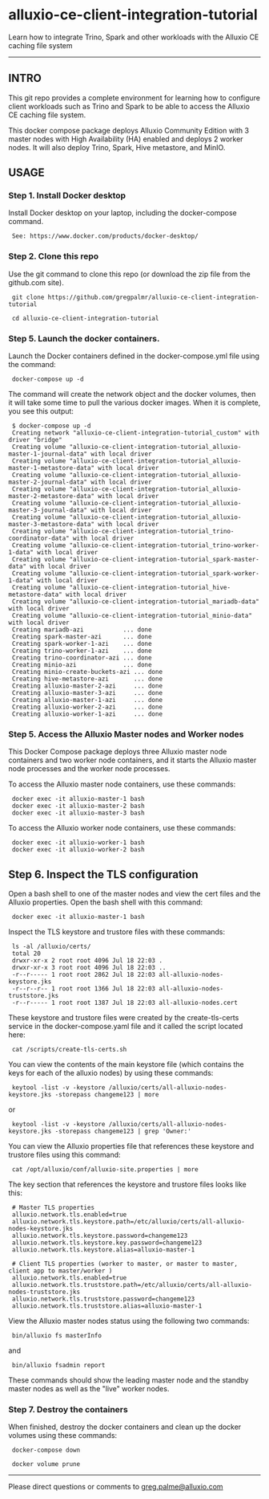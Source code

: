 # alluxio-ce-client-integration-tutorial

Learn how to integrate Trino, Spark and other workloads with the Alluxio CE caching file system

---

## INTRO

This git repo provides a complete environment for learning how to configure client workloads such as Trino and Spark to be able to access the Alluxio CE caching file system.

This docker compose package deploys Alluxio Community Edition with 3 master nodes with High Availability (HA) enabled and deploys 2 worker nodes. It will also deploy Trino, Spark, Hive metastore, and MinIO. 

## USAGE

### Step 1. Install Docker desktop 

Install Docker desktop on your laptop, including the docker-compose command.

     See: https://www.docker.com/products/docker-desktop/

### Step 2. Clone this repo

Use the git command to clone this repo (or download the zip file from the github.com site).

     git clone https://github.com/gregpalmr/alluxio-ce-client-integration-tutorial

     cd alluxio-ce-client-integration-tutorial

### Step 5. Launch the docker containers.

Launch the Docker containers defined in the docker-compose.yml file using the command:

     docker-compose up -d

The command will create the network object and the docker volumes, then it will take some time to pull the various docker images. When it is complete, you see this output:

     $ docker-compose up -d
     Creating network "alluxio-ce-client-integration-tutorial_custom" with driver "bridge"
     Creating volume "alluxio-ce-client-integration-tutorial_alluxio-master-1-journal-data" with local driver
     Creating volume "alluxio-ce-client-integration-tutorial_alluxio-master-1-metastore-data" with local driver
     Creating volume "alluxio-ce-client-integration-tutorial_alluxio-master-2-journal-data" with local driver
     Creating volume "alluxio-ce-client-integration-tutorial_alluxio-master-2-metastore-data" with local driver
     Creating volume "alluxio-ce-client-integration-tutorial_alluxio-master-3-journal-data" with local driver
     Creating volume "alluxio-ce-client-integration-tutorial_alluxio-master-3-metastore-data" with local driver
     Creating volume "alluxio-ce-client-integration-tutorial_trino-coordinator-data" with local driver
     Creating volume "alluxio-ce-client-integration-tutorial_trino-worker-1-data" with local driver
     Creating volume "alluxio-ce-client-integration-tutorial_spark-master-data" with local driver
     Creating volume "alluxio-ce-client-integration-tutorial_spark-worker-1-data" with local driver
     Creating volume "alluxio-ce-client-integration-tutorial_hive-metastore-data" with local driver
     Creating volume "alluxio-ce-client-integration-tutorial_mariadb-data" with local driver
     Creating volume "alluxio-ce-client-integration-tutorial_minio-data" with local driver
     Creating mariadb-azi           ... done
     Creating spark-master-azi      ... done
     Creating spark-worker-1-azi    ... done
     Creating trino-worker-1-azi    ... done
     Creating trino-coordinator-azi ... done
     Creating minio-azi             ... done
     Creating minio-create-buckets-azi ... done
     Creating hive-metastore-azi       ... done
     Creating alluxio-master-2-azi     ... done
     Creating alluxio-master-3-azi     ... done
     Creating alluxio-master-1-azi     ... done
     Creating alluxio-worker-2-azi     ... done
     Creating alluxio-worker-1-azi     ... done
     
### Step 5. Access the Alluxio Master nodes and Worker nodes

This Docker Compose package deploys three Alluxio master node containers and two worker node containers, and it starts the Alluxio master node processes and the worker node processes.

To access the Alluxio master node containers, use these commands:

     docker exec -it alluxio-master-1 bash
     docker exec -it alluxio-master-2 bash
     docker exec -it alluxio-master-3 bash

To access the Alluxio worker node containers, use these commands:

     docker exec -it alluxio-worker-1 bash
     docker exec -it alluxio-worker-2 bash

## Step 6. Inspect the TLS configuration

Open a bash shell to one of the master nodes and view the cert files and the Alluxio properties. Open the bash shell with this command:

     docker exec -it alluxio-master-1 bash

Inspect the TLS keystore and trustore files with these commands:

     ls -al /alluxio/certs/
     total 20
     drwxr-xr-x 2 root root 4096 Jul 18 22:03 .
     drwxr-xr-x 3 root root 4096 Jul 18 22:03 ..
     -r--r----- 1 root root 2862 Jul 18 22:03 all-alluxio-nodes-keystore.jks
     -r--r--r-- 1 root root 1366 Jul 18 22:03 all-alluxio-nodes-truststore.jks
     -r--r----- 1 root root 1387 Jul 18 22:03 all-alluxio-nodes.cert

These keystore and trustore files were created by the create-tls-certs service in the docker-compose.yaml file and it called the script located here:

     cat /scripts/create-tls-certs.sh

You can view the contents of the main keystore file (which contains the keys for each of the alluxio nodes) by using these commands:

     keytool -list -v -keystore /alluxio/certs/all-alluxio-nodes-keystore.jks -storepass changeme123 | more

or

     keytool -list -v -keystore /alluxio/certs/all-alluxio-nodes-keystore.jks -storepass changeme123 | grep 'Owner:'

You can view the Alluxio properties file that references these keystore and trustore files using this command:

     cat /opt/alluxio/conf/alluxio-site.properties | more

The key section that references the keystore and trustore files looks like this:

     # Master TLS properties
     alluxio.network.tls.enabled=true
     alluxio.network.tls.keystore.path=/etc/alluxio/certs/all-alluxio-nodes-keystore.jks
     alluxio.network.tls.keystore.password=changeme123
     alluxio.network.tls.keystore.key.password=changeme123
     alluxio.network.tls.keystore.alias=alluxio-master-1

     # Client TLS properties (worker to master, or master to master, client app to master/worker )
     alluxio.network.tls.enabled=true
     alluxio.network.tls.truststore.path=/etc/alluxio/certs/all-alluxio-nodes-truststore.jks
     alluxio.network.tls.truststore.password=changeme123
     alluxio.network.tls.truststore.alias=alluxio-master-1


View the Alluxio master nodes status using the following two commands:

     bin/alluxio fs masterInfo

and

     bin/alluxio fsadmin report

These commands should show the leading master node and the standby master nodes as well as the "live" worker nodes.

### Step 7. Destroy the containers

When finished, destroy the docker containers and clean up the docker volumes using these commands:

     docker-compose down

     docker volume prune

---

Please direct questions or comments to greg.palme@alluxio.com
